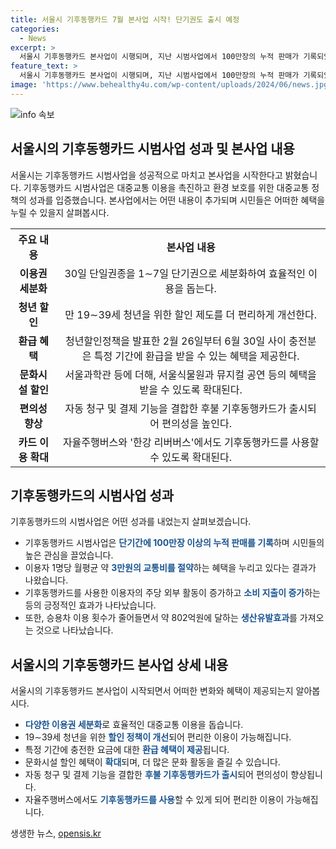 ```yaml
---
title: 서울시 기후동행카드 7월 본사업 시작! 단기권도 출시 예정
categories:
  - News
excerpt: >
  서울시 기후동행카드 본사업이 시행되며, 지난 시범사업에서 100만장의 누적 판매가 기록되었다. 사용자들은 월평균 3만원의 교통비를 절약하고 외부 활동 빈도가 증가했으며, 소비 지출이 늘어나는 등 긍정적 효과를 보였다. 또한 19~39세 청년을 위한 할인 정책이 도입되었고, 향후 자율주행버스에서도 이용 가능하며, 자동차 보험료 할인 등 다양한 혜택이 제공될 예정이다. 오세훈 시장은 시민들이 대중교통의 편리함을 경험하고 승용차 이용을 줄여나가는데 있어 동행할 것이라고 전했다. (총 249자)
feature_text: >
  서울시 기후동행카드 본사업이 시행되며, 지난 시범사업에서 100만장의 누적 판매가 기록되었다. 사용자들은 월평균 3만원의 교통비를 절약하고 외부 활동 빈도가 증가했으며, 소비 지출이 늘어나는 등 긍정적 효과를 보였다. 또한 19~39세 청년을 위한 할인 정책이 도입되었고, 향후 자율주행버스에서도 이용 가능하며, 자동차 보험료 할인 등 다양한 혜택이 제공될 예정이다. 오세훈 시장은 시민들이 대중교통의 편리함을 경험하고 승용차 이용을 줄여나가는데 있어 동행할 것이라고 전했다. (총 249자)
image: 'https://www.behealthy4u.com/wp-content/uploads/2024/06/news.jpg'
---
```


<p><img src="https://www.behealthy4u.com/wp-content/uploads/2024/06/news.jpg" alt="info 속보" /></p>

<h2 data-ke-size="size26">서울시의 기후동행카드 시범사업 성과 및 본사업 내용</h2>

<p data-ke-size="size16">서울시는 기후동행카드 시범사업을 성공적으로 마치고 본사업을 시작한다고 밝혔습니다. 기후동행카드 시범사업은 대중교통 이용을 촉진하고 환경 보호를 위한 대중교통 정책의 성과를 입증했습니다. 본사업에서는 어떤 내용이 추가되며 시민들은 어떠한 혜택을 누릴 수 있을지 살펴봅시다.</p>

<table>
    <tbody>
        <tr>
            <th style="text-align: center; height: 17px;"><b>주요 내용</b></th>
            <th style="text-align: center; height: 17px;"><b>본사업 내용</b></th>
        </tr>
        <tr>
            <td style="text-align: center; height: 17px;"><b>이용권 세분화</b></td>
            <td style="text-align: center; height: 17px;">30일 단일권종을 1∼7일 단기권으로 세분화하여 효율적인 이용을 돕는다.</td>
        </tr>
        <tr>
            <td style="text-align: center; height: 17px;"><b>청년 할인</b></td>
            <td style="text-align: center; height: 17px;">만 19∼39세 청년을 위한 할인 제도를 더 편리하게 개선한다.</td>
        </tr>
        <tr>
            <td style="text-align: center; height: 17px;"><b>환급 혜택</b></td>
            <td style="text-align: center; height: 17px;">청년할인정책을 발표한 2월 26일부터 6월 30일 사이 충전분은 특정 기간에 환급을 받을 수 있는 혜택을 제공한다.</td>
        </tr>
        <tr>
            <td style="text-align: center; height: 17px;"><b>문화시설 할인</b></td>
            <td style="text-align: center; height: 17px;">서울과학관 등에 더해, 서울식물원과 뮤지컬 공연 등의 혜택을 받을 수 있도록 확대된다.</td>
        </tr>
        <tr>
            <td style="text-align: center; height: 17px;"><b>편의성 향상</b></td>
            <td style="text-align: center; height: 17px;">자동 청구 및 결제 기능을 결합한 후불 기후동행카드가 출시되어 편의성을 높인다.</td>
        </tr>
        <tr>
            <td style="text-align: center; height: 17px;"><b>카드 이용 확대</b></td>
            <td style="text-align: center; height: 17px;">자율주행버스와 '한강 리버버스'에서도 기후동행카드를 사용할 수 있도록 확대된다.</td>
        </tr>
    </tbody>
</table>

<h2 data-ke-size="size26">기후동행카드의 시범사업 성과</h2>

<p data-ke-size="size16">기후동행카드의 시범사업은 어떤 성과를 내었는지 살펴보겠습니다.</p>

<ul>
    <li>기후동행카드 시범사업은 <b><span style="color: #1a5490;">단기간에 100만장 이상의 누적 판매를 기록</span></b>하며 시민들의 높은 관심을 끌었습니다.</li>
    <li>이용자 1명당 월평균 약 <b><span style="color: #1a5490;">3만원의 교통비를 절약</span></b>하는 혜택을 누리고 있다는 결과가 나왔습니다.</li>
    <li>기후동행카드를 사용한 이용자의 주당 외부 활동이 증가하고 <b><span style="color: #1a5490;">소비 지출이 증가</span></b>하는 등의 긍정적인 효과가 나타났습니다.</li>
    <li>또한, 승용차 이용 횟수가 줄어들면서 약 802억원에 달하는 <b><span style="color: #1a5490;">생산유발효과</span></b>를 가져오는 것으로 나타났습니다.</li>
</ul>

<p><H2 data-ke-size="size26">서울시의 기후동행카드 본사업 상세 내용</H2></p>

<p data-ke-size="size16">서울시의 기후동행카드 본사업이 시작되면서 어떠한 변화와 혜택이 제공되는지 알아봅시다.</p>

<ul>
    <li><b><span style="color: #1a5490;">다양한 이용권 세분화</span></b>로 효율적인 대중교통 이용을 돕습니다.</li>
    <li>19∼39세 청년을 위한 <b><span style="color: #1a5490;">할인 정책이 개선</span></b>되어 편리한 이용이 가능해집니다.</li>
    <li>특정 기간에 충전한 요금에 대한 <b><span style="color: #1a5490;">환급 혜택이 제공</span></b>됩니다.</li>
    <li>문화시설 할인 혜택이 <b><span style="color: #1a5490;">확대</span></b>되며, 더 많은 문화 활동을 즐길 수 있습니다.</li>
    <li>자동 청구 및 결제 기능을 결합한 <b><span style="color: #1a5490;">후불 기후동행카드가 출시</span></b>되어 편의성이 향상됩니다.</li>
    <li>자율주행버스에서도 <b><span style="color: #1a5490;">기후동행카드를 사용</span></b>할 수 있게 되어 편리한 이용이 가능해집니다.</li>
</ul>
생생한 뉴스, <a href="https://opensis.kr" rel="dofollow">opensis.kr</a>


